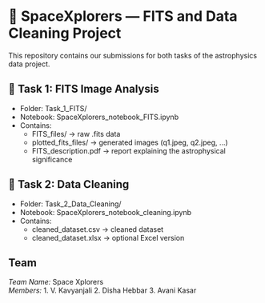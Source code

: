 # 🚀 SpaceXplorers — FITS and Data Cleaning Project

This repository contains our submissions for both tasks of the astrophysics data project.

## 📁 Task 1: FITS Image Analysis
- Folder: Task_1_FITS/
- Notebook: SpaceXplorers_notebook_FITS.ipynb
- Contains:
  - FITS_files/ → raw .fits data
  - plotted_fits_files/ → generated images (q1.jpeg, q2.jpeg, ...)
  - FITS_description.pdf → report explaining the astrophysical significance

## 📁 Task 2: Data Cleaning
- Folder: Task_2_Data_Cleaning/
- Notebook: SpaceXplorers_notebook_cleaning.ipynb
- Contains:
  - cleaned_dataset.csv → cleaned dataset
  - cleaned_dataset.xlsx → optional Excel version

## Team
*Team Name:* Space Xplorers  
*Members:* 1. V. Kavyanjali
           2. Disha Hebbar
           3. Avani Kasar
